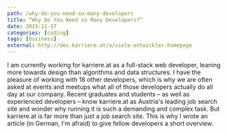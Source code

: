 ```yaml
---
path: /why-do-you-need-so-many-developers
title: “Why Do You Need so Many Developers?”
date: 2015-11-17
categories: [coding]
tags: [business]
external: http://dev.karriere.at/a/viele-entwickler-homepage
---
```


I am currently working for karriere.at as a full-stack web developer, leaning more towards design than algorithms and data structures. I have the pleasure of working with 18 other developers, which is why we are often asked at events and meetups what all of those developers actually do all day at our company. Recent graduates and students – as well as experienced developers – know karriere.at as Austria's leading job search site and wonder why running it is such a demanding and complex task. But karriere.at is far more than just a job search site. This is why I wrote an article (in German, I'm afraid) to give fellow developers a short overview.

<!--

## „Ihr habt ja diese Homepage… warum braucht Ihr da so viele Entwickler?“

Auf Veranstaltungen werden wir oft gefragt, woran die mittlerweile 19 Entwickler bei karriere.at eigentlich den ganzen Tag arbeiten. Berufseinsteiger und Studenten – aber auch erfahrene Entwickler – kennen karriere.at meist als reines Jobportal und wundern sich, was daran so aufwendig sein soll. Hinter karriere.at steckt aber viel mehr, als man auf den ersten Blick sieht. Deshalb möchte ich anderen Devs einen kleinen Überblick geben.

### Die drei Säulen

karriere.at ist schon lange kein reines Jobportal mehr, sondern konzentriert sich auf die drei Bereiche

- **Stelleninserate**,
- **Employer Branding**
- und **Bewerbersuche**.

Employer Branding hilft Unternehmen, sich auf karriere.at als attraktiver Arbeitgeber zu präsentieren. Das heißt wir bieten ihnen die Möglichkeit, mit unserer Hilfe ein ausführliches Profil auf der Website zu erstellen. Für das Profil produzieren wir auch die karriere.reporter-Videos, die aus einem Rundgang durch das Unternehmen und mehreren Interviews mit Mitarbeitern bestehen.

Die Bewerbersuche hingegen ermöglicht Unternehmen, in unserer Datenbank nach passenden Kandidaten für ihre Jobs zu suchen. Das nennt sich Active Sourcing und dreht den Spieß um. Bewerber können einen ansprechenden Lebenslauf erstellen, der den Firmen dann passend zu ihren ausgeschriebenenen Stellen vorgeschlagen wird.

So sieht das grobe Geschäftsmodell aus – was heißt das jetzt für unsere Devs?

### Die hundert Projekte

Fichtl war so freundlich und hat eine Übersicht über alle kleinen und großen Projekte angefertigt. Sie sind grob gruppiert, lassen sich aber nicht immer eindeutig einer der drei Säulen zuordnen. In der vierten Spalte befindet sich interne Software, die bei uns statt zugekaufter CRM- und ERP-Lösungen verwendet wird.

![](/images/karriere.at-homepages.png)

### Die sichtbare und verborgene Arbeit

Ihr könnt euch selbstverständlich durchklicken und werdet einige Features entdecken, wie die Jobsuche, die Firmensuche oder den Brutto-Netto-Rechner. Aber erst wer sich einen User anlegt, kann erahnen, wie komplex etwa der Lebenslauf und die mit ihm verbundenen Features wie der automatische Import, der Eingabeassistent, der Prozess der 1-Klick-Bewerbung und selbstverständlich das Bewerber-Matching sind.

Ein Großteil der Bereiche bleibt für normale User ohnehin unzugänglich, wie der gesamte Businessbereich oder der Adminbereich zur WYSIWYG-Eingabe der Firmenprofile. Die zahlreichen Prototypen, Konzeptionsmeetings, Iterationen und A/B-Tests (oder A/B/C/D/E-Tests), die hinter der jeweils aktuellen Live-Version einer Seite stecken, gelangen natürlich auch nicht nach außen.

Wer sich noch tiefer wagt, gelangt zu unserem Datenberg, der durchforstet, kategorisiert und für unsere Suchalgorithmen aufbereitet werden möchte. Neben Data-Mining wird im Core-Services-Team natürlich auch nach Performance gegraben.

Quer über alle Bereiche spannen sich schließlich die Themen SEO, DevOps, Testing und Support. Ohne effektive Suchmaschinenoptimierung hätte karriere.at nicht 30% organischen Traffic über Google. DevOps lässt sich bei uns mit „Developer-Happiness-Beauftragter“ übersetzen und stellt sicher, dass die Scrum-Teams sich nicht um Infrastruktur kümmern müssen, sondern auf die Produkte selbst konzentrieren können. Und da sich bei einer über zehn Jahre gewachsenen Codebase doch vereinzelt Bugs eingeschlichen haben, müssen auch interne und externe Supportanfragen bearbeitet werden.

### Arbeit, Arbeit!

Man sieht also, dass „diese Homepage“ doch recht umfangreich ist. Falls du dich auch dieser Herausforderung stellen willst, kannst du dir noch kurz auf [www.devland.at](http://www.karriere.at/devland) fröhliche Bilder von unserem Entwicklungsalltag ansehen und dich anschließend über [join@karriere.at](mailto:join@karriere.at) bei uns bewerben.

-->
